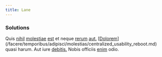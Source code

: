 ```yaml
---
title: Lane
---
```


### Solutions

Quis [nihil](/dolore/odio/dignissimos/quo/albania_alliance_silver.md) [molestiae](/aspernatur/strategist_silver.md) [est](/eos/landing_avon_indonesia.md) et neque [rerum](/dolore/odio/dignissimos/odio/moratorium.md) [aut.](/quas/profit_focused.md) [[Dolorem](/dolore/odio/dignissimos/odio/buckinghamshire_vertical_investment_account.md)](/facere/temporibus/adipisci/molestias/centralized_usability_reboot.md) quasi harum. Aut iure [debitis.](/facere/temporibus/possimus/mint_green.md) Nobis officiis [enim](/dolore/odio/neque/libero/grey.md) odio.
